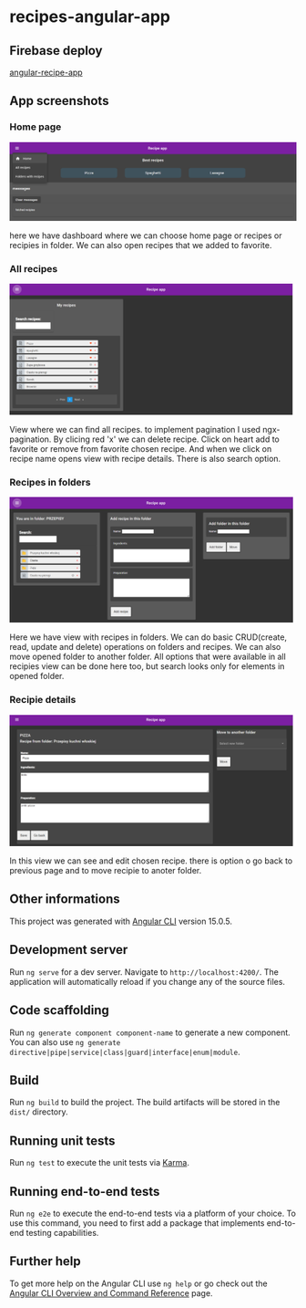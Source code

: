 # recipes-angular-app

## Firebase deploy

[angular-recipe-app](https://angular-recipe-app-e3341.web.app/)

## App screenshots

### Home page

![Home page](/screenshoots/Dashboard.png) 

here we have dashboard where we can choose home page or recipes or recipies in folder. We can also open recipes that we added to favorite.

### All recipes

![All recipies](/screenshoots/allRecipies.png)

View where we can find all recipes. to implement pagination I used ngx-pagination. By clicing red 'x' we can delete recipe. Click on heart
add to favorite or remove from favorite chosen recipe. And when we click on recipe name opens view with recipe details.
 There is also search option.

### Recipes in folders

![Recipies in folders](/screenshoots/recipiesInFolders.png)  

Here we have view with recipes in folders. We can do basic CRUD(create, read, update and delete) operations on folders and recipes. 
We can also move opened folder to another folder. All options that were available in all recipies view can be done here too, but search 
looks only for elements in opened folder.

### Recipie details

![Recipie details](/screenshoots/recipieDetails.png)

In this view we can see and edit chosen recipe. there is option o go back to previous page and to move recipie to anoter folder.

## Other informations

This project was generated with [Angular CLI](https://github.com/angular/angular-cli) version 15.0.5.

## Development server

Run `ng serve` for a dev server. Navigate to `http://localhost:4200/`. The application will automatically reload if you change any of the source files.

## Code scaffolding

Run `ng generate component component-name` to generate a new component. You can also use `ng generate directive|pipe|service|class|guard|interface|enum|module`.

## Build

Run `ng build` to build the project. The build artifacts will be stored in the `dist/` directory.

## Running unit tests

Run `ng test` to execute the unit tests via [Karma](https://karma-runner.github.io).

## Running end-to-end tests

Run `ng e2e` to execute the end-to-end tests via a platform of your choice. To use this command, you need to first add a package that implements end-to-end testing capabilities.

## Further help

To get more help on the Angular CLI use `ng help` or go check out the [Angular CLI Overview and Command Reference](https://angular.io/cli) page.
